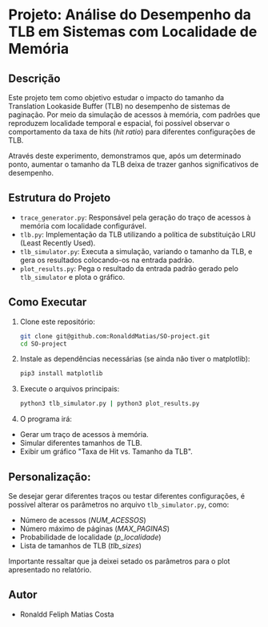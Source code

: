 # Projeto: Análise do Desempenho da TLB em Sistemas com Localidade de Memória

## Descrição

Este projeto tem como objetivo estudar o impacto do tamanho da Translation Lookaside Buffer (TLB) no desempenho de sistemas de paginação. Por meio da simulação de acessos à memória, com padrões que reproduzem localidade temporal e espacial, foi possível observar o comportamento da taxa de hits (*hit ratio*) para diferentes configurações de TLB.

Através deste experimento, demonstramos que, após um determinado ponto, aumentar o tamanho da TLB deixa de trazer ganhos significativos de desempenho.

## Estrutura do Projeto

- `trace_generator.py`: Responsável pela geração do traço de acessos à memória com localidade configurável.
- `tlb.py`: Implementação da TLB utilizando a política de substituição LRU (Least Recently Used).
- `tlb_simulator.py`: Executa a simulação, variando o tamanho da TLB, e gera os resultados colocando-os na entrada padrão.
- `plot_results.py`: Pega o resultado da entrada padrão gerado pelo `tlb_simulator` e plota o gráfico.

## Como Executar

1. Clone este repositório:
   ```bash
   git clone git@github.com:RonalddMatias/SO-project.git
   cd SO-project

2. Instale as dependências necessárias (se ainda não tiver o matplotlib):
   ```bash
   pip3 install matplotlib

3. Execute o arquivos principais:
   ```bash
   python3 tlb_simulator.py | python3 plot_results.py

4. O programa irá:

- Gerar um traço de acessos à memória.
- Simular diferentes tamanhos de TLB.
- Exibir um gráfico "Taxa de Hit vs. Tamanho da TLB".

## Personalização:

Se desejar gerar diferentes traços ou testar diferentes configurações, é possível alterar os parâmetros no arquivo `tlb_simulator.py`, como:

- Número de acessos (*NUM_ACESSOS*)
- Número máximo de páginas (*MAX_PAGINAS*)
- Probabilidade de localidade (*p_localidade*)
- Lista de tamanhos de TLB (*tlb_sizes*)

Importante ressaltar que ja deixei setado os parâmetros para o plot apresentado no relatório.

## Autor

- Ronaldd Feliph Matias Costa

